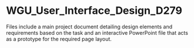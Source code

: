 # WGU_User_Interface_Design_D279

Files include a main project document detailing design elements and requirements based on the task and an interactive PowerPoint file that acts as a prototype for the required page layout.
